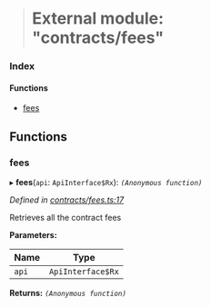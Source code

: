 > # External module: "contracts/fees"

### Index

#### Functions

* [fees](_contracts_fees_.md#fees)

## Functions

###  fees

▸ **fees**(`api`: `ApiInterface$Rx`): *`(Anonymous function)`*

*Defined in [contracts/fees.ts:17](https://github.com/polkadot-js/api/blob/2f157cf/packages/api-derive/src/contracts/fees.ts#L17)*

Retrieves all the contract fees

**Parameters:**

Name | Type |
------ | ------ |
`api` | `ApiInterface$Rx` |

**Returns:** *`(Anonymous function)`*